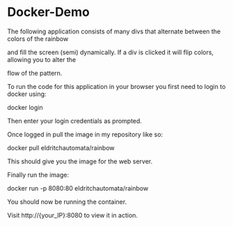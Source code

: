 # Docker-Demo

The following application consists of many divs that alternate between the colors of the rainbow

and fill the screen (semi) dynamically. If a div is clicked it will flip colors, allowing you to alter the

flow of the pattern.

To run the code for this application in your browser you first need to login to docker using:

docker login

Then enter your login credentials as prompted.

Once logged in pull the image in my repository like so:

docker pull eldritchautomata/rainbow

This should give you the image for the web server.

Finally run the image:

docker run -p 8080:80 eldritchautomata/rainbow

You should now be running the container.

Visit http://{your_IP}:8080 to view it in action.

